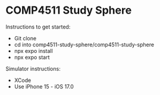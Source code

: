 # COMP4511 Study Sphere

Instructions to get started:
 - Git clone <git-url>
 - cd into comp4511-study-sphere/comp4511-study-sphere
 - npx expo install
 - npx expo start

 Simulator instructions:
 - XCode
 - Use iPhone 15 - iOS 17.0
